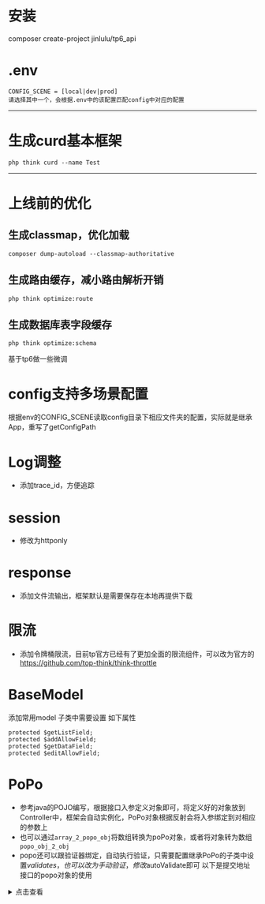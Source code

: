 # 安装
composer create-project jinlulu/tp6_api

# .env
```
CONFIG_SCENE = [local|dev|prod]
请选择其中一个，会根据.env中的该配置匹配config中对应的配置
```
---
# 生成curd基本框架
```
php think curd --name Test
```
---
# 上线前的优化

## 生成classmap，优化加载
```
composer dump-autoload --classmap-authoritative
```
## 生成路由缓存，减小路由解析开销
```
php think optimize:route
```
## 生成数据库表字段缓存
```
php think optimize:schema
```

基于tp6做一些微调

# config支持多场景配置
根据env的CONFIG_SCENE读取config目录下相应文件夹的配置，实际就是继承App，重写了getConfigPath

# Log调整
- 添加trace_id，方便追踪

# session
- 修改为httponly

# response
- 添加文件流输出，框架默认是需要保存在本地再提供下载

# 限流
- 添加令牌桶限流，目前tp官方已经有了更加全面的限流组件，可以改为官方的 https://github.com/top-think/think-throttle

# BaseModel
添加常用model
子类中需要设置 如下属性
```
protected $getListField;
protected $addAllowField;
protected $getDataField;
protected $editAllowField;
```

# PoPo
- 参考java的POJO编写，根据接口入参定义对象即可，将定义好的对象放到Controller中，框架会自动实例化，PoPo对象根据反射会将入参绑定到对相应的参数上
- 也可以通过`array_2_popo_obj`将数组转换为poPo对象，或者将对象转为数组`popo_obj_2_obj`
- popo还可以跟验证器绑定，自动执行验证，只需要配置继承PoPo的子类中设置$validates，也可以改为手动验证，修改$autoValidate即可
以下是提交地址接口的popo对象的使用
<details>
    <summary>点击查看</summary>

<pre>
// Controller中
public function submitAddress(SubmitAddressParam $param): Response {
    // 输出参数
    echo $param->getId() . PHP_EOL;
    echo $param->getName() . PHP_EOL;
    echo $param->getAddress() . PHP_EOL;
    echo $param->getMobile() . PHP_EOL;
    print_r($param->toArray());
    // 手动触发验证
    $param->validate();
    return $this->outputSuccess();
}

// PoPo参数对象
use app\validate\SubmitAddress;
use ChengYi\abstracts\PoPo;

class SubmitAddressParam extends PoPo
{
    /**
     * @var array $validates 验证器
     */
    protected $validates = [
        SubmitAddress::class => 'create',
    ];

    /**
     * @var int $id
     */
    private int $id = 0;

    /**
     * @var string $name
     */
    private string $name = '';

    /**
     * @var string $address
     */
    private string $address = '';

    /**
     * @var string $mobile
     */
    private string $mobile = '';

    /**
     * @return int
     */
    public function getId(): int {
        return $this->id;
    }

    /**
     * @param int $id
     */
    public function setId(int $id): void {
        $this->id = $id;
    }

    /**
     * @return string
     */
    public function getName(): string {
        return $this->name;
    }

    /**
     * @param string $name
     */
    public function setName(string $name): void {
        $this->name = $name;
    }

    /**
     * @return string
     */
    public function getAddress(): string {
        return $this->address;
    }

    /**
     * @param string $address
     */
    public function setAddress(string $address): void {
        $this->address = $address;
    }

    /**
     * @return string
     */
    public function getMobile(): string {
        return $this->mobile;
    }

    /**
     * @param string $mobile
     */
    public function setMobile(string $mobile): void {
        $this->mobile = $mobile;
    }
}
</pre>pre>
</details>
